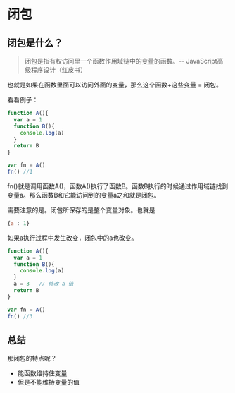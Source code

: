 # 闭包

## 闭包是什么？

> 闭包是指有权访问里一个函数作用域链中的变量的函数。-- JavaScript高级程序设计（红皮书）

也就是如果在函数里面可以访问外面的变量，那么这个函数+这些变量 = 闭包。

看看例子：

```js
function A(){
  var a = 1
  function B(){
    console.log(a)
  }
  return B
}

var fn = A()
fn() //1
```

fn()就是调用函数A()，函数A()执行了函数B。函数B执行的时候通过作用域链找到变量a。那么函数B和它能访问到的变量a之和就是闭包。

需要注意的是。闭包所保存的是整个变量对象。也就是

```js
{a : 1}
```

如果a执行过程中发生改变，闭包中的a也改变。

```js
function A(){
  var a = 1
  function B(){
    console.log(a)
  }
  a = 3   // 修改 a 值
  return B
}

var fn = A()
fn() //3   
```



## 总结

那闭包的特点呢？

- 能函数维持住变量
- 但是不能维持变量的值

  